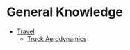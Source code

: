# General Knowledge

* [Travel](travel/travel.md)
    * [Truck Aerodynamics](travel/truck_aerodynamics.md)